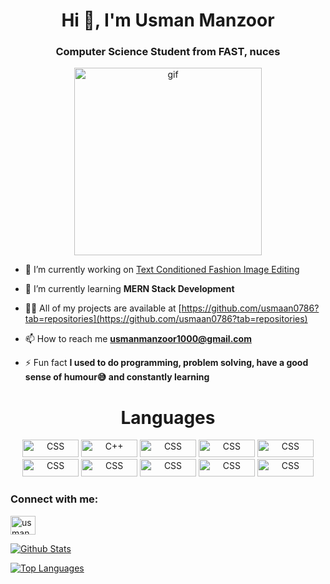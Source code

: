 <div align="center">  
<img src="https://komarev.com/ghpvc/?username=usmaan0786&style=flat-square&color=blue" alt=""/>
</div>

<h1 align="center">Hi 👋, I'm Usman Manzoor</h1>
<h3 align="center">Computer Science Student from FAST, nuces</h3>

<p align = "center"> <img src = "https://camo.githubusercontent.com/cae12fddd9d6982901d82580bdf321d81fb299141098ca1c2d4891870827bf17/68747470733a2f2f6d69726f2e6d656469756d2e636f6d2f6d61782f313336302f302a37513379765349765f7430696f4a2d5a2e676966" alt = "gif" width = "300px"></p>

- 🔭 I’m currently working on [Text Conditioned Fashion Image Editing](https://github.com/usmaan0786/Text-Conditioned-Fashion-Image-Editing)

- 🌱 I’m currently learning **MERN Stack Development**

- 👨‍💻 All of my projects are available at [https://github.com/usmaan0786?tab=repositories](https://github.com/usmaan0786?tab=repositories)

- 📫 How to reach me **usmanmanzoor1000@gmail.com**

- ⚡ Fun fact **I used to do programming, problem solving, have a good sense of humour😅 and constantly learning**


<h1 align = "center">Languages</h1>
<p align = "center"> 
  <img src="https://img.shields.io/badge/-Python-3776AB?logo=Python&logoColor=fff" alt="CSS" width="90"height="28">
  <img src="https://img.shields.io/badge/-C++-00599C?logo=C++&logoColor=fff" alt="C++" width="90"height="28">
  <img src="https://img.shields.io/badge/-Python-3776AB?logo=Python&logoColor=fff" alt="CSS" width="90"height="28">
  <img src="https://img.shields.io/badge/-Python-3776AB?logo=Python&logoColor=fff" alt="CSS" width="90"height="28">
  <img src="https://img.shields.io/badge/-Python-3776AB?logo=Python&logoColor=fff" alt="CSS" width="90"height="28">
  <img src="https://img.shields.io/badge/-Python-3776AB?logo=Python&logoColor=fff" alt="CSS" width="90"height="28">
  <img src="https://img.shields.io/badge/-Python-3776AB?logo=Python&logoColor=fff" alt="CSS" width="90"height="28">
  <img src="https://img.shields.io/badge/-Python-3776AB?logo=Python&logoColor=fff" alt="CSS" width="90"height="28">
  <img src="https://img.shields.io/badge/-Python-3776AB?logo=Python&logoColor=fff" alt="CSS" width="90"height="28">
  <img src="https://img.shields.io/badge/-Python-3776AB?logo=Python&logoColor=fff" alt="CSS" width="90"height="28">
  
</p>

<h3 align="left">Connect with me:</h3>
<p align="left">
<a href="https://linkedin.com/in/usman manzoor" target="blank"><img align="center" src="https://raw.githubusercontent.com/rahuldkjain/github-profile-readme-generator/master/src/images/icons/Social/linked-in-alt.svg" alt="usman manzoor" height="30" width="40" /></a>
</p>

[![Github Stats](https://github-readme-stats.vercel.app/api?username=usmaan0786&count_private=true&show_icons=true&theme=radical)](https://github.com/usmaan0786)

[![Top Languages](https://github-readme-stats.vercel.app/api/top-langs/?username=usmaan0786&langs_count=11&layout=compact&hide=html,css&theme=radical)](https://github.com/usmaan0786)
